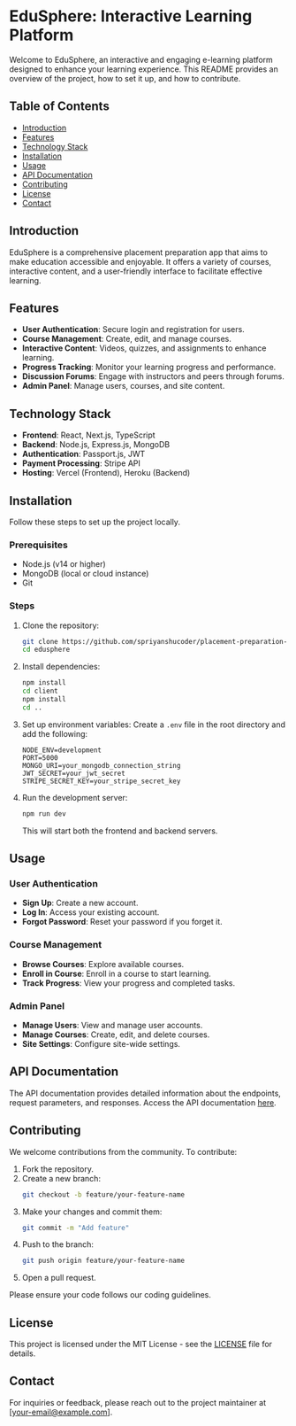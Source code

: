 # EduSphere: Interactive Learning Platform

Welcome to EduSphere, an interactive and engaging e-learning platform designed to enhance your learning experience. This README provides an overview of the project, how to set it up, and how to contribute.

## Table of Contents
- [Introduction](#introduction)
- [Features](#features)
- [Technology Stack](#technology-stack)
- [Installation](#installation)
- [Usage](#usage)
- [API Documentation](#api-documentation)
- [Contributing](#contributing)
- [License](#license)
- [Contact](#contact)

## Introduction
EduSphere is a comprehensive placement preparation app that aims to make education accessible and enjoyable. It offers a variety of courses, interactive content, and a user-friendly interface to facilitate effective learning.

## Features
- **User Authentication**: Secure login and registration for users.
- **Course Management**: Create, edit, and manage courses.
- **Interactive Content**: Videos, quizzes, and assignments to enhance learning.
- **Progress Tracking**: Monitor your learning progress and performance.
- **Discussion Forums**: Engage with instructors and peers through forums.
- **Admin Panel**: Manage users, courses, and site content.

## Technology Stack
- **Frontend**: React, Next.js, TypeScript
- **Backend**: Node.js, Express.js, MongoDB
- **Authentication**: Passport.js, JWT
- **Payment Processing**: Stripe API
- **Hosting**: Vercel (Frontend), Heroku (Backend)

## Installation
Follow these steps to set up the project locally.

### Prerequisites
- Node.js (v14 or higher)
- MongoDB (local or cloud instance)
- Git

### Steps
1. Clone the repository:
    ```bash
    git clone https://github.com/spriyanshucoder/placement-preparation-app
    cd edusphere
    ```

2. Install dependencies:
    ```bash
    npm install
    cd client
    npm install
    cd ..
    ```

3. Set up environment variables: Create a `.env` file in the root directory and add the following:
    ```env
    NODE_ENV=development
    PORT=5000
    MONGO_URI=your_mongodb_connection_string
    JWT_SECRET=your_jwt_secret
    STRIPE_SECRET_KEY=your_stripe_secret_key
    ```

4. Run the development server:
    ```bash
    npm run dev
    ```
   This will start both the frontend and backend servers.

## Usage
### User Authentication
- **Sign Up**: Create a new account.
- **Log In**: Access your existing account.
- **Forgot Password**: Reset your password if you forget it.

### Course Management
- **Browse Courses**: Explore available courses.
- **Enroll in Course**: Enroll in a course to start learning.
- **Track Progress**: View your progress and completed tasks.

### Admin Panel
- **Manage Users**: View and manage user accounts.
- **Manage Courses**: Create, edit, and delete courses.
- **Site Settings**: Configure site-wide settings.

## API Documentation
The API documentation provides detailed information about the endpoints, request parameters, and responses. Access the API documentation [here](#).

## Contributing
We welcome contributions from the community. To contribute:
1. Fork the repository.
2. Create a new branch:
    ```bash
    git checkout -b feature/your-feature-name
    ```
3. Make your changes and commit them:
    ```bash
    git commit -m "Add feature"
    ```
4. Push to the branch:
    ```bash
    git push origin feature/your-feature-name
    ```
5. Open a pull request.

Please ensure your code follows our coding guidelines.

## License
This project is licensed under the MIT License - see the [LICENSE](LICENSE) file for details.

## Contact
For inquiries or feedback, please reach out to the project maintainer at [your-email@example.com].
